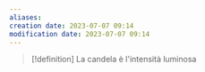 ```yaml
---
aliases: 
creation date: 2023-07-07 09:14
modification date: 2023-07-07 09:14
---
```


>[!definition]
>La candela è l'intensità luminosa